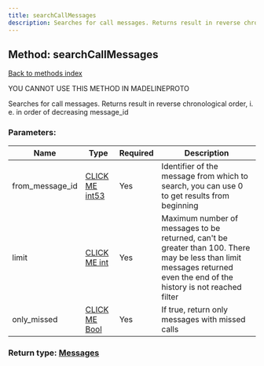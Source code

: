 ```yaml
---
title: searchCallMessages
description: Searches for call messages. Returns result in reverse chronological order, i. e. in order of decreasing message_id
---
```

## Method: searchCallMessages  
[Back to methods index](index.md)


YOU CANNOT USE THIS METHOD IN MADELINEPROTO


Searches for call messages. Returns result in reverse chronological order, i. e. in order of decreasing message_id

### Parameters:

| Name     |    Type       | Required | Description |
|----------|---------------|----------|-------------|
|from\_message\_id|[CLICK ME int53](../types/int53.md) | Yes|Identifier of the message from which to search, you can use 0 to get results from beginning|
|limit|[CLICK ME int](../types/int.md) | Yes|Maximum number of messages to be returned, can't be greater than 100. There may be less than limit messages returned even the end of the history is not reached filter|
|only\_missed|[CLICK ME Bool](../types/Bool.md) | Yes|If true, return only messages with missed calls|


### Return type: [Messages](../types/Messages.md)


